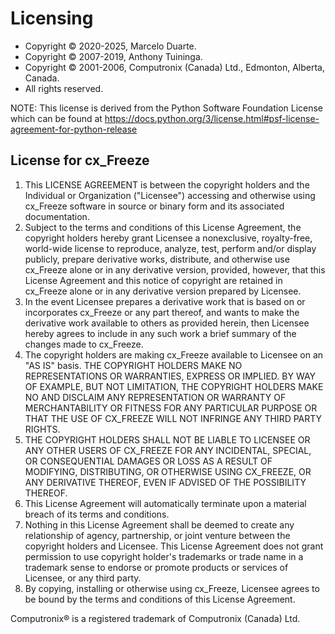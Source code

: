 # Licensing

- Copyright © 2020-2025, Marcelo Duarte.
- Copyright © 2007-2019, Anthony Tuininga.
- Copyright © 2001-2006, Computronix (Canada) Ltd., Edmonton, Alberta,
  Canada.
- All rights reserved.

NOTE: This license is derived from the Python Software Foundation
License which can be found at
<https://docs.python.org/3/license.html#psf-license-agreement-for-python-release>

## License for cx_Freeze

1.  This LICENSE AGREEMENT is between the copyright holders and the
    Individual or Organization (\"Licensee\") accessing and otherwise
    using cx_Freeze software in source or binary form and its associated
    documentation.
2.  Subject to the terms and conditions of this License Agreement, the
    copyright holders hereby grant Licensee a nonexclusive,
    royalty-free, world-wide license to reproduce, analyze, test,
    perform and/or display publicly, prepare derivative works,
    distribute, and otherwise use cx_Freeze alone or in any derivative
    version, provided, however, that this License Agreement and this
    notice of copyright are retained in cx_Freeze alone or in any
    derivative version prepared by Licensee.
3.  In the event Licensee prepares a derivative work that is based on or
    incorporates cx_Freeze or any part thereof, and wants to make the
    derivative work available to others as provided herein, then
    Licensee hereby agrees to include in any such work a brief summary
    of the changes made to cx_Freeze.
4.  The copyright holders are making cx_Freeze available to Licensee on
    an \"AS IS\" basis. THE COPYRIGHT HOLDERS MAKE NO REPRESENTATIONS OR
    WARRANTIES, EXPRESS OR IMPLIED. BY WAY OF EXAMPLE, BUT NOT
    LIMITATION, THE COPYRIGHT HOLDERS MAKE NO AND DISCLAIM ANY
    REPRESENTATION OR WARRANTY OF MERCHANTABILITY OR FITNESS FOR ANY
    PARTICULAR PURPOSE OR THAT THE USE OF CX_FREEZE WILL NOT INFRINGE
    ANY THIRD PARTY RIGHTS.
5.  THE COPYRIGHT HOLDERS SHALL NOT BE LIABLE TO LICENSEE OR ANY OTHER
    USERS OF CX_FREEZE FOR ANY INCIDENTAL, SPECIAL, OR CONSEQUENTIAL
    DAMAGES OR LOSS AS A RESULT OF MODIFYING, DISTRIBUTING, OR OTHERWISE
    USING CX_FREEZE, OR ANY DERIVATIVE THEREOF, EVEN IF ADVISED OF THE
    POSSIBILITY THEREOF.
6.  This License Agreement will automatically terminate upon a material
    breach of its terms and conditions.
7.  Nothing in this License Agreement shall be deemed to create any
    relationship of agency, partnership, or joint venture between the
    copyright holders and Licensee. This License Agreement does not
    grant permission to use copyright holder\'s trademarks or trade name
    in a trademark sense to endorse or promote products or services of
    Licensee, or any third party.
8.  By copying, installing or otherwise using cx_Freeze, Licensee agrees
    to be bound by the terms and conditions of this License Agreement.

Computronix® is a registered trademark of Computronix (Canada) Ltd.
